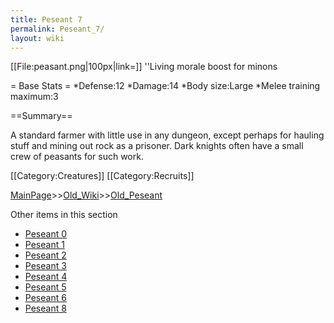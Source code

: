 ```yaml
---
title: Peseant 7
permalink: Peseant_7/
layout: wiki
---
```

[[File:peasant.png|100px|link=]] ''Living morale boost for minons

= Base Stats =
*Defense:12
*Damage:14
*Body size:Large
*Melee training maximum:3

==Summary==

A standard farmer with little use in any dungeon, except perhaps for hauling stuff and mining out rock as a prisoner. Dark knights often have a small crew of peasants for such work.

[[Category:Creatures]]
[[Category:Recruits]]

[MainPage](/keeperrl_wiki/ "wikilink")>>[Old_Wiki](/keeperrl_wiki/Old_Wiki "wikilink")>>[Old_Peseant](/keeperrl_wiki/Old_Peseant "wikilink")

Other items in this section
-    [Peseant 0](/keeperrl_wiki/Peseant_0 "wikilink")
-    [Peseant 1](/keeperrl_wiki/Peseant_1 "wikilink")
-    [Peseant 2](/keeperrl_wiki/Peseant_2 "wikilink")
-    [Peseant 3](/keeperrl_wiki/Peseant_3 "wikilink")
-    [Peseant 4](/keeperrl_wiki/Peseant_4 "wikilink")
-    [Peseant 5](/keeperrl_wiki/Peseant_5 "wikilink")
-    [Peseant 6](/keeperrl_wiki/Peseant_6 "wikilink")
-    [Peseant 8](/keeperrl_wiki/Peseant_8 "wikilink")
